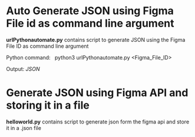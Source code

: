 # Auto Generate JSON using Figma File id as command line argument

**urlPythonautomate.py** contains script to generate JSON using the Figma File ID as command line argument

Python command:
	&nbsp;
	python3 urlPythonautomate.py <Figma_File_ID>

Output:
	*JSON*


# Generate JSON using Figma API and storing it in a file

**helloworld.py** contains script to generate json form the figma api and store it in a .json file
